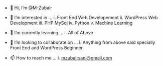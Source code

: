 - 👋 Hi, I’m @M-Zubair
- 👀 I’m interested in ...
i. Front End Web Developement
ii. WordPress Web Development
iii. PHP MySql
iv. Python
v. Machine Learning

- 🌱 I’m currently learning ...
i. All of Above
- 💞️ I’m looking to collaborate on ...
i. Anything from above said specially Front End and WordPress Beginner
- 📫 How to reach me ...
i. mzubairsani@gmail.com

<!---
Muhammad-Zubair/Muhammad-Zubair is a ✨ special ✨ repository because its `README.md` (this file) appears on your GitHub profile.
You can click the Preview link to take a look at your changes.
--->
